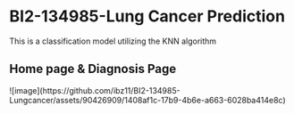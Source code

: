 <h1>BI2-134985-Lung Cancer Prediction</h1>
<p>This is a classification model utilizing the KNN algorithm</p>
<h2>Home page & Diagnosis Page</h2>
![image](https://github.com/ibz11/BI2-134985-Lungcancer/assets/90426909/1408af1c-17b9-4b6e-a663-6028ba414e8c)

